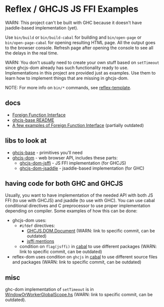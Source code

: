 # Reflex / GHCJS JS FFI Examples

WARN: This project can't be built with GHC because it doesn't have jsaddle-based implementation (yet).

Use `bin/build` or `bin/build-cabal` for building and `bin/open-page` or `bin/open-page-cabal` for opening resulting HTML page. All the output goes to the browser console. Refresh page after opening the console to see all the delays in the real time.

WARN: You don't usually need to create your own stuff based on `setTimeout` since ghcjs-dom already has such functionality ready to use. Implementations in this project are provided just as examples. Use them to learn how to implement things that are missing in ghcjs-dom.

NOTE: For more info on `bin/*` commands, see [reflex-template](https://github.com/dimsmol/reflex-template).

## docs

- [Foreign Function Interface](https://github.com/ghcjs/ghcjs/blob/master/doc/foreign-function-interface.md)
- [ghcjs-base README](https://github.com/ghcjs/ghcjs-base)
- [A few examples of Foreign Function Interface](https://github.com/ghcjs/ghcjs/wiki/A-few-examples-of-Foreign-Function-Interface) (partially outdated)

## libs to look at

- [ghcjs-base](http://hackage.haskell.org/package/ghcjs-base) - primitives you'll need
- [ghcjs-dom](http://hackage.haskell.org/package/ghcjs-dom) - web browser API, includes these parts:
  - [ghcjs-dom-jsffi](http://hackage.haskell.org/package/ghcjs-dom-jsffi) - JS FFI implementation (for GHCJS)
  - [ghcjs-dom-jsaddle](http://hackage.haskell.org/package/ghcjs-dom-jsaddle) - jsaddle-based implementation (for GHC)

## having code for both GHC and GHCJS

Usually, you want to have implementation of the needed API with both JS FFI (to use with GHCJS) and jsaddle (to use with GHC). You can use cabal conditional directives and C preprocessor to use proper implementation depending on compiler. Some examples of how this can be done:

- ghcjs-dom uses:
  - `#ifdef` directives:
    - [GHCJS.DOM.Document](https://github.com/ghcjs/ghcjs-dom/blob/d17a8078b05e7b06dc2ad5553016181c20bd2f83/ghcjs-dom/src/GHCJS/DOM/Document.hs) (WARN: link to specific commit, can be outdated)
    - [jsffi mentions](https://github.com/ghcjs/ghcjs-dom/search?q=ghcjs-dom-jsffi)
  - condition on `flag(jsffi)` in [cabal](https://github.com/ghcjs/ghcjs-dom/blob/d17a8078b05e7b06dc2ad5553016181c20bd2f83/ghcjs-dom/ghcjs-dom.cabal) to use different packages (WARN: link to specific commit, can be outdated)
- reflex-dom uses condition on `ghcjs` in [cabal](https://github.com/reflex-frp/reflex-dom/blob/adeee9dda8ab7253481c09414d169dac1ad027e3/reflex-dom-core/reflex-dom-core.cabal) to use different source files and packages (WARN: link to specific commit, can be outdated)

## misc

ghc-dom implementation of `setTimeout` is in [WindowOrWorkerGlobalScope.hs](https://github.com/ghcjs/ghcjs-dom/blob/d17a8078b05e7b06dc2ad5553016181c20bd2f83/ghcjs-dom-jsffi/src/GHCJS/DOM/JSFFI/Generated/WindowOrWorkerGlobalScope.hs#L33) (WARN: link to specific commit, can be outdated).
